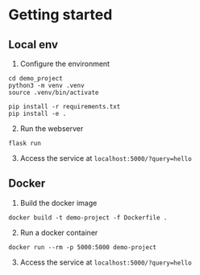 # Getting started

## Local env

1. Configure the environment

```shell script
cd demo_project
python3 -m venv .venv
source .venv/bin/activate

pip install -r requirements.txt
pip install -e .
```

2. Run the webserver
```shell script
flask run
```

3. Access the service at `localhost:5000/?query=hello`

## Docker

1. Build the docker image
```shell script
docker build -t demo-project -f Dockerfile .
```

2. Run a docker container
```shell script
docker run --rm -p 5000:5000 demo-project
```

3. Access the service at `localhost:5000/?query=hello`
